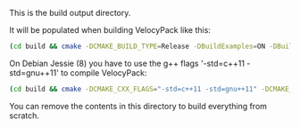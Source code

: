 This is the build output directory.

It will be populated when building VelocyPack like this:
```bash
(cd build && cmake -DCMAKE_BUILD_TYPE=Release -DBuildExamples=ON -DBuildTests=ON -DBuildTools=ON .. && make)
```

On Debian Jessie (8) you have to use the g++ flags '-std=c++11 -std=gnu++11' to compile VelocyPack:

```bash
(cd build && cmake -DCMAKE_CXX_FLAGS="-std=c++11 -std=gnu++11" -DCMAKE_BUILD_TYPE=Release -DBuildExamples=ON -DBuildTests=ON -DBuildTools=ON .. && make)
```

You can remove the contents in this directory to build
everything from scratch.
